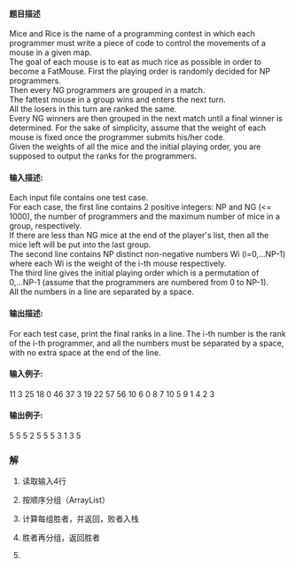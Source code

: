 #### 题目描述
Mice and Rice is the name of a programming contest in which each programmer must write a piece of
 code to control the movements of a mouse in a given map.  
The goal of each mouse is to eat as much rice as possible in order to become a FatMouse.
First the playing order is randomly decided for NP programmers.  
Then every NG programmers are grouped in a match.  
The fattest mouse in a group wins and enters the next turn.  
All the losers in this turn are ranked the same.  
Every NG winners are then grouped in the next match until a final winner is determined.
For the sake of simplicity, assume that the weight of each mouse is fixed once the programmer submits his/her code.  
Given the weights of all the mice and the initial playing order, you are supposed to output the ranks for the programmers.

#### 输入描述:
Each input file contains one test case.  
For each case, the first line contains 2 positive integers: NP and NG (<= 1000), 
the number of programmers and the maximum number of mice in a group, respectively.  
If there are less than NG mice at the end of the player's list, then all the mice left will be put into the last group.  
The second line contains NP distinct non-negative numbers Wi (i=0,...NP-1)
 where each Wi is the weight of the i-th mouse respectively.  
 The third line gives the initial playing order
  which is a permutation of 0,...NP-1 (assume that the programmers are numbered from 0 to NP-1).  
  All the numbers in a line are separated by a space.


#### 输出描述:
For each test case, print the final ranks in a line. 
 The i-th number is the rank of the i-th programmer, and all the numbers must be separated by a space,
  with no extra space at the end of the line.

#### 输入例子:
11 3
25 18 0 46 37 3 19 22 57 56 10
6 0 8 7 10 5 9 1 4 2 3

#### 输出例子:
5 5 5 2 5 5 5 3 1 3 5  

### 解

1. 读取输入4行

2. 按顺序分组（ArrayList）

3. 计算每组胜者，并返回，败者入栈

4. 胜者再分组，返回胜者

5. 
